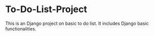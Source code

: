 # To-Do-List-Project
This is an Django project on basic to do list. It includes Django basic functionalities.

